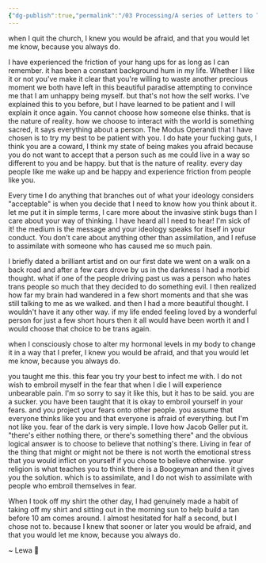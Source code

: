 ```yaml
---
{"dg-publish":true,"permalink":"/03 Processing/A series of Letters to The Monster/you always do/","tags":["letter","person/TheMonster","queer","come_out"],"noteIcon":"","created":"2025-07-17T21:21:50.132-04:00"}
---
```


when I quit the church, I knew you would be afraid, and that you would let me know, because you always do.

I have experienced the friction of your hang ups for as long as I can remember. it has been a constant background hum in my life. Whether I like it or not you've make it clear that you're willing to waste another precious moment we both have left in this beautiful paradise attempting to convince me that I am unhappy being myself. but that's not how the self works. I've explained this to you before, but I have learned to be patient and I will explain it once again. You cannot choose how someone else thinks. that is the nature of reality. how we choose to interact with the world is something sacred, it says everything about a person. The Modus Operandi that I have chosen is to try my best to be patient with you. I do hate your fucking guts, I think you are a coward, I think my state of being makes you afraid because you do not want to accept that a person such as me could live in a way so different to you and be happy. but that is the nature of reality. every day people like me wake up and be happy and experience friction from people like you. 

Every time I do anything that branches out of what your ideology considers "acceptable" is when you decide that I need to know how you think about it. let me put it in simple terms, I care more about the invasive stink bugs than I care about your way of thinking. I have heard all I need to hear! I'm sick of it! the medium is the message and your ideology speaks for itself in your conduct. You don't care about anything other than assimilation, and I refuse to assimilate with someone who has caused me so much pain.

I briefly dated a brilliant artist and on our first date we went on a walk on a back road and after a few cars drove by us in the darkness I had a morbid thought. what if one of the people driving past us was a person who hates trans people so much that they decided to do something evil. I then realized how far my brain had wandered in a few short moments and that she was still talking to me as we walked. and then I had a more beautiful thought. I wouldn't have it any other way. if my life ended feeling loved by a wonderful person for just a few short hours then it all would have been worth it and I would choose that choice to be trans again.

when I consciously chose to alter my hormonal levels in my body to change it in a way that I prefer, I knew you would be afraid, and that you would let me know, because you always do.

you taught me this. this fear you try your best to infect me with. I do not wish to embroil myself in the fear that when I die I will experience unbearable pain. I'm so sorry to say it like this, but it has to be said. you are a sucker. you have been taught that it is okay to embroil yourself in your fears. and you project your fears onto other people. you assume that everyone thinks like you and that everyone is afraid of everything. but I'm not like you. fear of the dark is very simple. I love how Jacob Geller put it. "there's either nothing there, or there's something there" and the obvious logical answer is to choose to believe that nothing's there. Living in fear of the thing that might or might not be there is not worth the emotional stress that you would inflict on yourself if you chose to believe otherwise. your religion is what teaches you to think there is a Boogeyman and then it gives you the solution. which is to assimilate, and I do not wish to assimilate with people who embroil themselves in fear.

When I took off my shirt the other day, I had genuinely made a habit of taking off my shirt and sitting out in the morning sun to help build a tan before 10 am comes around. I almost hesitated for half a second, but I chose not to. because I knew that sooner or later you would be afraid, and that you would let me know, because you always do.

~ Lewa 💚